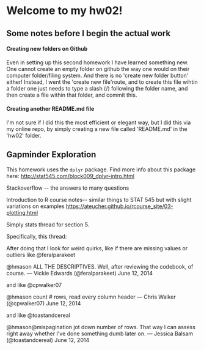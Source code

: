 # Welcome to my hw02!

## Some notes before I begin the actual work

#### Creating new folders on Github

Even in setting up this second homework I have learned something new. One cannot create an empty folder on github the way one would on their computer folder/filing system. And there is no 'create new folder button' either! Instead, I went the 'create new file'route, and to create this file wihtin a folder one just needs to type a slash (/) following the folder name, and then create a file within that folder, and commit this.

#### Creating another README.md file

I'm not sure if I did this the most efficient or elegant way, but I did this via my online repo, by simply creating a new file called 'README.md' in the 'hw02' folder. 


## Gapminder Exploration

This homework uses the ```dplyr``` package. Find more info about this package here: 
http://stat545.com/block009_dplyr-intro.html



Stackoverflow -- the answers to many questions

Introduction to R course notes-- similar things to STAT 545 but with slight variations on examples
https://ateucher.github.io/rcourse_site/03-plotting.html


Simply stats thread for section 5.

Specifically, this thread:

After doing that I look for weird quirks, like if there are missing values or outliers like @feralparakeet

@hmason ALL THE DESCRIPTIVES. Well, after reviewing the codebook, of course. — Vickie Edwards (@feralparakeet) June 12, 2014

and like @cpwalker07

@hmason count # rows, read every column header — Chris Walker (@cpwalker07) June 12, 2014

and like @toastandcereal

@hmason@mispagination jot down number of rows. That way I can assess right away whether I've done something dumb later on. — Jessica Balsam (@toastandcereal) June 12, 2014
